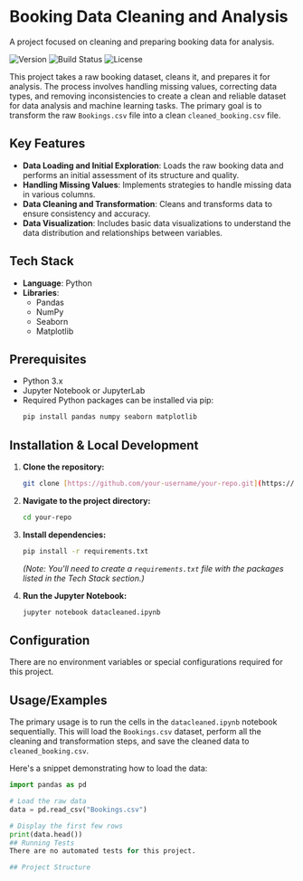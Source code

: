 # Booking Data Cleaning and Analysis

A project focused on cleaning and preparing booking data for analysis.

![Version](https://img.shields.io/badge/version-1.0.0-blue.svg)
![Build Status](https://img.shields.io/badge/build-passing-brightgreen.svg)
![License](https://img.shields.io/badge/license-MIT-green.svg)

This project takes a raw booking dataset, cleans it, and prepares it for analysis. The process involves handling missing values, correcting data types, and removing inconsistencies to create a clean and reliable dataset for data analysis and machine learning tasks. The primary goal is to transform the raw `Bookings.csv` file into a clean `cleaned_booking.csv` file.

## Key Features
* **Data Loading and Initial Exploration**: Loads the raw booking data and performs an initial assessment of its structure and quality.
* **Handling Missing Values**: Implements strategies to handle missing data in various columns.
* **Data Cleaning and Transformation**: Cleans and transforms data to ensure consistency and accuracy.
* **Data Visualization**: Includes basic data visualizations to understand the data distribution and relationships between variables.

## Tech Stack
* **Language**: Python
* **Libraries**:
    * Pandas
    * NumPy
    * Seaborn
    * Matplotlib

## Prerequisites
* Python 3.x
* Jupyter Notebook or JupyterLab
* Required Python packages can be installed via pip:
    ```bash
    pip install pandas numpy seaborn matplotlib
    ```

## Installation & Local Development
1.  **Clone the repository:**
    ```bash
    git clone [https://github.com/your-username/your-repo.git](https://github.com/your-username/your-repo.git)
    ```
2.  **Navigate to the project directory:**
    ```bash
    cd your-repo
    ```
3.  **Install dependencies:**
    ```bash
    pip install -r requirements.txt
    ```
    *(Note: You'll need to create a `requirements.txt` file with the packages listed in the Tech Stack section.)*

4.  **Run the Jupyter Notebook:**
    ```bash
    jupyter notebook datacleaned.ipynb
    ```

## Configuration
There are no environment variables or special configurations required for this project.

## Usage/Examples
The primary usage is to run the cells in the `datacleaned.ipynb` notebook sequentially. This will load the `Bookings.csv` dataset, perform all the cleaning and transformation steps, and save the cleaned data to `cleaned_booking.csv`.

Here's a snippet demonstrating how to load the data:
```python
import pandas as pd

# Load the raw data
data = pd.read_csv("Bookings.csv")

# Display the first few rows
print(data.head())
## Running Tests
There are no automated tests for this project.

## Project Structure
